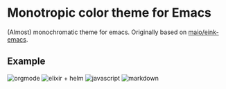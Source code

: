# Monotropic color theme for Emacs

(Almost) monochromatic theme for emacs. Originally based on [maio/eink-emacs](https://github.com/maio/eink-emacs). 

## Example

![orgmode](https://dl.dropboxusercontent.com/u/8178/monotropic-shots/orgmode.png)
![elixir + helm](https://dl.dropboxusercontent.com/u/8178/monotropic-shots/elixir.png)
![javascript](https://dl.dropboxusercontent.com/u/8178/monotropic-shots/javascript.png)
![markdown](https://dl.dropboxusercontent.com/u/8178/monotropic-shots/markdown.png)
